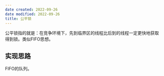 ```yaml
---
date created: 2022-09-26
date modified: 2022-09-26
title: 公平锁
---
```


公平锁指的就是：在竞争环境下，先到临界区的线程比后到的线程一定更快地获取得到锁。类似FIFO思想。

## 实现思路

FIFO的队列。
